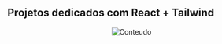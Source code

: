 ## Projetos dedicados com React + Tailwind

<div align="center">
  <img src="https://user-images.githubusercontent.com/82729145/216396409-f36808e5-6d50-4407-8768-a16c7f37c60b.png" alt="Conteudo">
</div>
